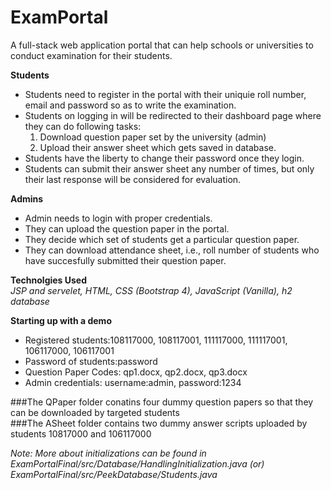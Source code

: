 # ExamPortal
A full-stack web application portal that can help schools or universities to conduct examination for their students.

**Students**
* Students need to register in the portal with their uniquie roll number, email and password so as to write the examination.  
* Students on logging in will be redirected to their dashboard page where they can do following tasks:
  1. Download question paper set by the university (admin)  
  2. Upload their answer sheet which gets saved in database.
* Students have the liberty to change their password once they login.  
* Students can submit their answer sheet any number of times, but only their last response will be considered for evaluation.

**Admins**
* Admin needs to login with proper credentials.  
* They can upload the question paper in the portal.
* They decide which set of students get a particular question paper.  
* They can download attendance sheet, i.e., roll number of students who have succesfully submitted their question paper.  


**Technolgies Used**  
*JSP and servelet, HTML, CSS (Bootstrap 4), JavaScript (Vanilla), h2 database* 


**Starting up with a demo**  
* Registered students:108117000, 108117001, 111117000, 111117001, 106117000, 106117001   
* Password of students:password  
* Question Paper Codes: qp1.docx, qp2.docx, qp3.docx  
* Admin credentials:  username:admin, password:1234  

###The QPaper folder conatins four dummy question papers so that they can be downloaded by targeted students  
###The ASheet folder contains two dummy answer scripts uploaded by students 10817000 and 106117000

*Note: More about initializations can be found in ExamPortalFinal/src/Database/HandlingInitialization.java (or) ExamPortalFinal/src/PeekDatabase/Students.java*
